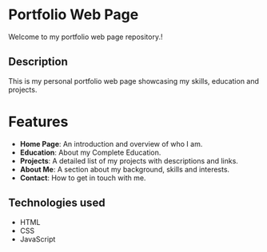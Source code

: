 # Portfolio Web Page

Welcome to my portfolio web page repository.!

## Description
This is my personal portfolio web page showcasing my skills, education and projects.

# Features
- **Home Page**: An introduction and overview of who I am.
- **Education**: About my Complete Education.
- **Projects**: A detailed list of my projects with descriptions and links.
- **About Me**: A section about my background, skills and interests.
- **Contact**: How to get in touch with me.

## Technologies used
- HTML
- CSS
- JavaScript
